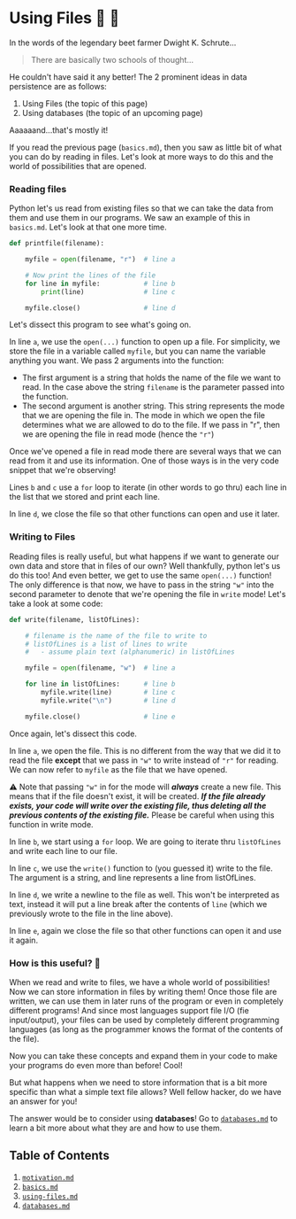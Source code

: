 # Using Files 📄 📃

In the words of the legendary beet farmer Dwight K. Schrute...
>There are basically two schools of thought...

He couldn't have said it any better! The 2 prominent
ideas in data persistence are as follows:
1. Using Files (the topic of this page)
2. Using databases (the topic of an upcoming page)

Aaaaaand...that's mostly it!

If you read the previous page (`basics.md`), then you saw
as little bit of what you can do by reading in files. Let's
look at more ways to do this and the world of possibilities
that are opened.

### Reading files

Python let's us read from existing files so that we can take
the data from them and use them in our programs. We saw an
example of this in `basics.md`. Let's look at that one more
time.

```python
def printfile(filename):

    myfile = open(filename, "r")  # line a

    # Now print the lines of the file
    for line in myfile:           # line b
        print(line)               # line c

    myfile.close()                # line d
```

Let's dissect this program to see what's going on.

In line `a`, we use the `open(...)` function to open up a
file. For simplicity, we store the file in a variable
called `myfile`, but you can name the variable anything
you want. We pass 2 arguments into the function:
* The first argument is a string that holds the name of
  the file we want to read. In the case above the string `filename` is the parameter passed into the function.
* The second argument is another string. This string
  represents the mode that we are opening the file in.
  The mode in which we open the file determines what we
  are allowed to do to the file. If we pass in "r", then
  we are opening the file in read mode (hence the `"r"`)

Once we've opened a file in read mode there are several
ways that we can read from it and use its information.
One of those ways is in the very code snippet that we're
observing!

Lines `b` and `c` use a `for` loop to iterate (in other words to go thru) each line in the list that we stored and print each line.

In line `d`, we close the file so that other functions can open and use it later.

### Writing to Files

Reading files is really useful, but what happens if we want to generate our own data and store that in files of our own? Well thankfully, python let's us do this too! And even better, we get to use the same `open(...)` function! The only difference is that now, we have to pass in the string `"w"` into the second parameter to denote that we're opening the file in `write` mode! Let's take a look at some
code:

```python
def write(filename, listOfLines):

    # filename is the name of the file to write to
    # listOfLines is a list of lines to write
    #   - assume plain text (alphanumeric) in listOfLines

    myfile = open(filename, "w")  # line a

    for line in listOfLines:      # line b
        myfile.write(line)        # line c
        myfile.write("\n")        # line d

    myfile.close()                # line e
```

Once again, let's dissect this code.

In line `a`, we open the file. This is no different from the way that we did it to read the file **except** that we pass in `"w"` to write instead of `"r"` for reading. We can now refer to `myfile` as the file that we have opened.

:warning: Note that passing `"w"` in for the mode will *__always__* create a new file. This means that if the file doesn't exist, it will be created. *__If the file already exists, your code will write over the existing file, thus deleting all the previous contents of the existing file.__* Please be careful when using this function in write mode.

In line `b`, we start using a `for` loop. We are going to iterate thru `listOfLines` and write each line to our file.

In line `c`, we use the `write()` function to (you guessed it) write to the file. The argument is a string, and line represents a line from listOfLines.

In line `d`, we write a newline to the file as well. This won't be interpreted as text, instead it will put a line break after the contents of `line` (which we previously wrote to the file in the line above).

In line `e`, again we close the file so that other functions can open it and use it again.

### How is this useful? 🤔

When we read and write to files, we have a whole world of possibilities! Now we can store information in files by writing them! Once those file are written, we can use them in later runs of the program or even in completely different programs! And since most languages support file I/O (fie input/output), your files can be used by completely different programming languages (as long as the programmer knows the format of the contents of the file).

Now you can take these concepts and expand them in your code to make your programs do even more than before! Cool!

But what happens when we need to store information that is a bit more specific than what a simple text file allows?
Well fellow hacker, do we have an answer for you!

The answer would be to consider using **databases**! Go to [`databases.md`](./databases.md) to learn a bit more about what they are and how to use them.

## Table of Contents
1. [`motivation.md`](./motivation.md)
2. [`basics.md`](./basics.md)
3. [`using-files.md`](./using-files.md)
4. [`databases.md`](./databases.md)
